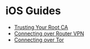 # iOS Guides

- [Trusting Your Root CA](./ca.md)
- [Connecting over Router VPN](./vpn.md)
- [Connecting over Tor](./tor.md)
